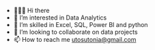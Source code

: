 - 🙋🏽‍♀️ Hi there
- 👀 I’m interested in Data Analytics
- 🌱 I’m skilled in Excel, SQL, Power BI and python 
- 💞️ I’m looking to collaborate on data projects 
- 📫 How to reach me utosutonia@gmail.com

<!---
Ifechi22/Ifechi22 is a ✨ special ✨ repository because its `README.md` (this file) appears on your GitHub profile.
You can click the Preview link to take a look at your changes.
--->
